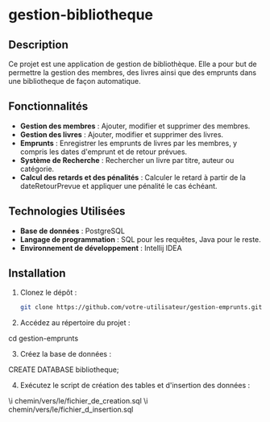 # gestion-bibliotheque

## Description

Ce projet est une application de gestion de bibliothèque. Elle a pour but de permettre la gestion des membres, des livres ainsi que des emprunts dans une bibliotheque de façon automatique.

## Fonctionnalités

- **Gestion des membres** : Ajouter, modifier et supprimer des membres.
- **Gestion des livres** : Ajouter, modifier et supprimer des livres.
- **Emprunts** : Enregistrer les emprunts de livres par les membres, y compris les dates d'emprunt et de retour prévues.
- **Système de Recherche** : Rechercher un livre par titre, auteur ou catégorie.
- **Calcul des retards et des pénalités** : Calculer le retard à partir de la dateRetourPrevue et appliquer une pénalité le cas échéant.

## Technologies Utilisées

- **Base de données** : PostgreSQL
- **Langage de programmation** : SQL pour les requêtes, Java pour le reste.
- **Environnement de développement** : Intellij IDEA

## Installation

1. Clonez le dépôt :
   ```bash
   git clone https://github.com/votre-utilisateur/gestion-emprunts.git

2. Accédez au répertoire du projet :

cd gestion-emprunts

3. Créez la base de données :

CREATE DATABASE bibliotheque;

4. Exécutez le script de création des tables et d'insertion des données :

\i chemin/vers/le/fichier_de_creation.sql
\i chemin/vers/le/fichier_d_insertion.sql

